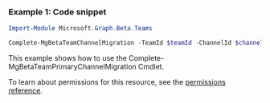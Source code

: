 ### Example 1: Code snippet

```powershell
Import-Module Microsoft.Graph.Beta.Teams

Complete-MgBetaTeamChannelMigration -TeamId $teamId -ChannelId $channelId
```
This example shows how to use the Complete-MgBetaTeamPrimaryChannelMigration Cmdlet.

To learn about permissions for this resource, see the [permissions reference](/graph/permissions-reference).

